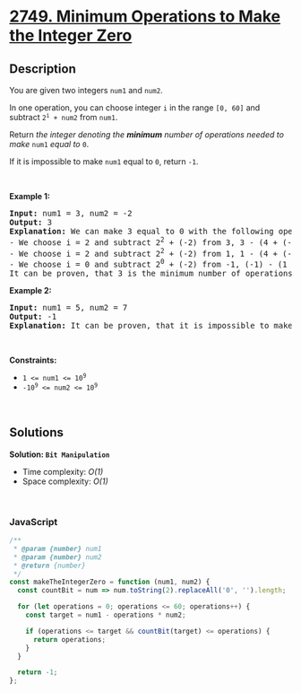 # [2749. Minimum Operations to Make the Integer Zero](https://leetcode.com/problems/minimum-operations-to-make-the-integer-zero)

## Description

<div class="elfjS" data-track-load="description_content"><p>You are given two integers <code>num1</code> and <code>num2</code>.</p>

<p>In one operation, you can choose integer <code>i</code> in the range <code>[0, 60]</code> and subtract <code>2<sup>i</sup> + num2</code> from <code>num1</code>.</p>

<p>Return <em>the integer denoting the <strong>minimum</strong> number of operations needed to make</em> <code>num1</code> <em>equal to</em> <code>0</code>.</p>

<p>If it is impossible to make <code>num1</code> equal to <code>0</code>, return <code>-1</code>.</p>

<p>&nbsp;</p>
<p><strong class="example">Example 1:</strong></p>

<pre><strong>Input:</strong> num1 = 3, num2 = -2
<strong>Output:</strong> 3
<strong>Explanation:</strong> We can make 3 equal to 0 with the following operations:
- We choose i = 2 and subtract 2<sup>2</sup> + (-2) from 3, 3 - (4 + (-2)) = 1.
- We choose i = 2 and subtract 2<sup>2</sup>&nbsp;+ (-2) from 1, 1 - (4 + (-2)) = -1.
- We choose i = 0 and subtract 2<sup>0</sup>&nbsp;+ (-2) from -1, (-1) - (1 + (-2)) = 0.
It can be proven, that 3 is the minimum number of operations that we need to perform.
</pre>

<p><strong class="example">Example 2:</strong></p>

<pre><strong>Input:</strong> num1 = 5, num2 = 7
<strong>Output:</strong> -1
<strong>Explanation:</strong> It can be proven, that it is impossible to make 5 equal to 0 with the given operation.
</pre>

<p>&nbsp;</p>
<p><strong>Constraints:</strong></p>

<ul>
	<li><code>1 &lt;= num1 &lt;= 10<sup>9</sup></code></li>
	<li><code><font face="monospace">-10<sup>9</sup>&nbsp;&lt;= num2 &lt;= 10<sup>9</sup></font></code></li>
</ul>
</div>

<p>&nbsp;</p>

## Solutions

**Solution: `Bit Manipulation`**

- Time complexity: <em>O(1)</em>
- Space complexity: <em>O(1)</em>

<p>&nbsp;</p>

### **JavaScript**

```js
/**
 * @param {number} num1
 * @param {number} num2
 * @return {number}
 */
const makeTheIntegerZero = function (num1, num2) {
  const countBit = num => num.toString(2).replaceAll('0', '').length;

  for (let operations = 0; operations <= 60; operations++) {
    const target = num1 - operations * num2;

    if (operations <= target && countBit(target) <= operations) {
      return operations;
    }
  }

  return -1;
};
```
